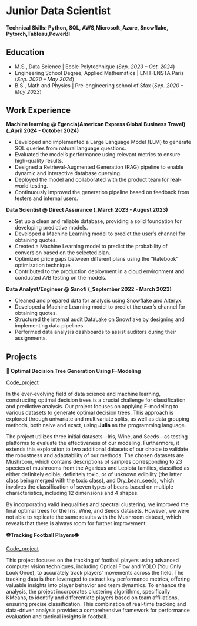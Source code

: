 # Junior Data Scientist


#### Technical Skills: Python, SQL, AWS,Microsoft_Azure, Snowflake, Pytorch,Tableau,PowerBI

## Education						       		
- M.S., Data Science	| Ecole Polytechnique (_Sep. 2023 – Oct. 2024_)
- Engineering School Degree, Applied Mathematics  |  ENIT-ENSTA Paris (_Sep. 2020 – May 2024_)        		
- B.S., Math and Physics | Pre-engineering school of Sfax  (_Sep. 2020 – May 2023_)

## Work Experience
**Machine learning @ Egencia(American Express Global Business Travel) (_April 2024 - October 2024)**
- Developed and implemented a Large Language Model (LLM) to generate SQL queries from natural language questions.
- Evaluated the model’s performance using relevant metrics to ensure high-quality results.
- Designed a Retrieval-Augmented Generation (RAG) pipeline to enable dynamic and interactive database querying.
- Deployed the model and collaborated with the product team for real-world testing.
- Continuously improved the generation pipeline based on feedback from testers and internal users.

**Data Scientist @ Direct Assurance  (_March 2023 - August 2023)**
- Set up a clean and reliable database, providing a solid foundation for developing predictive models.
- Developed a Machine Learning model to predict the user’s channel for obtaining quotes.
- Created a Machine Learning model to predict the probability of conversion based on the selected plan.
- Optimized price gaps between different plans using the “Ratebook” optimization technique.
- Contributed to the production deployment in a cloud environment and conducted A/B testing on the models.

**Data Analyst/Engineer @ Sanofi (_September 2022 - March 2023)**
- Cleaned and prepared data for analysis using Snowflake and Alteryx.
- Developed a Machine Learning model to predict the user’s channel for obtaining quotes.
- Structured the internal audit DataLake on Snowflake by designing and implementing data pipelines.
- Performed data analysis dashboards to assist auditors during their assignments.



## Projects
**🌳 Optimal Decision Tree Generation Using F-Modeling**

[Code_project](https://github.com/mehdi-byte/RO)

In the ever-evolving field of data science and machine learning, constructing optimal decision trees is a crucial challenge for classification and predictive analysis. Our project focuses on applying F-modeling to various datasets to generate optimal decision trees. This approach is explored through univariate and multivariate splits, as well as data grouping methods, both naive and exact, using **Julia** as the programming language.

The project utilizes three initial datasets—Iris, Wine, and Seeds—as testing platforms to evaluate the effectiveness of our modeling. Furthermore, it extends this exploration to two additional datasets of our choice to validate the robustness and adaptability of our methods. The chosen datasets are Mushroom, which contains descriptions of samples corresponding to 23 species of mushrooms from the Agaricus and Lepiota families, classified as either definitely edible, definitely toxic, or of unknown edibility (the latter class being merged with the toxic class), and Dry_bean_seeds, which involves the classification of seven types of beans based on multiple characteristics, including 12 dimensions and 4 shapes.

By incorporating valid inequalities and spectral clustering, we improved the final optimal trees for the Iris, Wine, and Seeds datasets. However, we were not able to replicate the same results with the Mushroom dataset, which reveals that there is always room for further improvement.

**⚽️Tracking Football Players👁️**

[Code_project](https://github.com/mehdi-byte/football_analysis_project)

This project focuses on the tracking of football players using advanced computer vision techniques, including Optical Flow and YOLO (You Only Look Once), to accurately track players’ movements across the field. The tracking data is then leveraged to extract key performance metrics, offering valuable insights into player behavior and team dynamics. To enhance the analysis, the project incorporates clustering algorithms, specifically KMeans, to identify and differentiate players based on team affiliations, ensuring precise classification. This combination of real-time tracking and data-driven analysis provides a comprehensive framework for performance evaluation and tactical insights in football.



